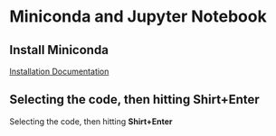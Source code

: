 # Miniconda and Jupyter Notebook

## Install Miniconda
[Installation Documentation](http://docs.continuum.io/anaconda/install/)

## Selecting the code, then hitting Shirt+Enter
Selecting the code, then hitting **Shirt+Enter**
